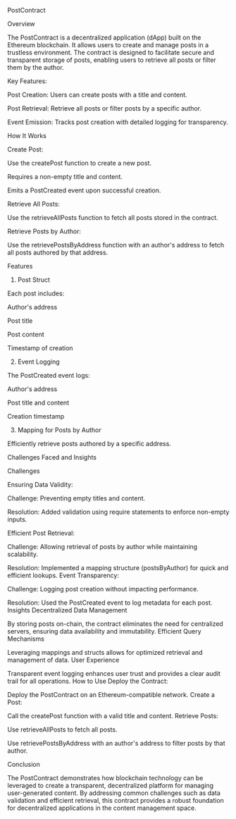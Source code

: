 PostContract

Overview

The PostContract is a decentralized application (dApp) built on the Ethereum blockchain. It allows users to create and manage posts in a trustless environment. The contract is designed 
to facilitate secure and transparent storage of posts, enabling users to retrieve all posts or filter them by the author.

Key Features:

Post Creation: Users can create posts with a title and content.

Post Retrieval: Retrieve all posts or filter posts by a specific author.

Event Emission: Tracks post creation with detailed logging for transparency.

How It Works

Create Post:

Use the createPost function to create a new post.

Requires a non-empty title and content.

Emits a PostCreated event upon successful creation.

Retrieve All Posts:

Use the retrieveAllPosts function to fetch all posts stored in the contract.

Retrieve Posts by Author:

Use the retrievePostsByAddress function with an author's address to fetch all posts authored by that address.

Features

1. Post Struct

Each post includes:

Author's address

Post title

Post content

Timestamp of creation

2. Event Logging
   
The PostCreated event logs:

Author's address

Post title and content

Creation timestamp

3. Mapping for Posts by Author
   
Efficiently retrieve posts authored by a specific address.


Challenges Faced and Insights

Challenges

Ensuring Data Validity:

Challenge: Preventing empty titles and content.

Resolution: Added validation using require statements to enforce non-empty inputs.

Efficient Post Retrieval:

Challenge: Allowing retrieval of posts by author while maintaining scalability.

Resolution: Implemented a mapping structure (postsByAuthor) for quick and efficient lookups.
Event Transparency:

Challenge: Logging post creation without impacting performance.

Resolution: Used the PostCreated event to log metadata for each post.
Insights
Decentralized Data Management

By storing posts on-chain, the contract eliminates the need for centralized servers, ensuring data availability and immutability.
Efficient Query Mechanisms

Leveraging mappings and structs allows for optimized retrieval and management of data.
User Experience

Transparent event logging enhances user trust and provides a clear audit trail for all operations.
How to Use
Deploy the Contract:

Deploy the PostContract on an Ethereum-compatible network.
Create a Post:

Call the createPost function with a valid title and content.
Retrieve Posts:

Use retrieveAllPosts to fetch all posts.

Use retrievePostsByAddress with an author's address to filter posts by that author.

Conclusion

The PostContract demonstrates how blockchain technology can be leveraged to create a transparent, decentralized platform for managing user-generated content. By addressing common challenges such as data validation and efficient retrieval, this contract provides a robust foundation for decentralized applications in the content management space.

